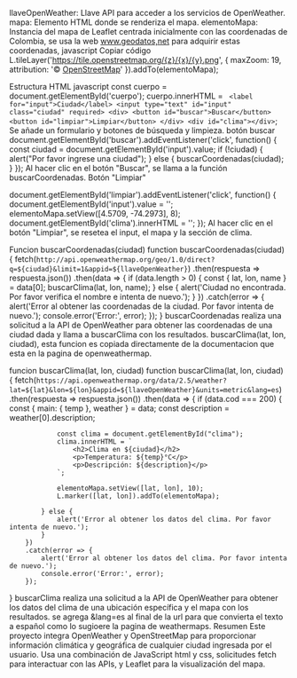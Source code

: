 llaveOpenWeather: Llave API para acceder a los servicios de OpenWeather.
mapa: Elemento HTML donde se renderiza el mapa.
elementoMapa: Instancia del mapa de Leaflet centrada inicialmente con las coordenadas de  Colombia, se usa la web www.geodatos,net para adquirir estas coordenadas,
javascript
Copiar código
L.tileLayer('https://tile.openstreetmap.org/{z}/{x}/{y}.png', {
    maxZoom: 19,
    attribution: '&copy; <a href="http://www.openstreetmap.org/copyright">OpenStreetMap</a>'
}).addTo(elementoMapa);

Estructura HTML javascript
const cuerpo = document.getElementById('cuerpo');
cuerpo.innerHTML = `
    <label for="input">Ciudad</label>
    <input type="text" id="input" class="ciudad" required>
    <div>
        <button id="buscar">Buscar</button>
        <button id="limpiar">Limpiar</button>
    </div>
    <div id="clima"></div>`; 
Se añade un formulario y botones de búsqueda y limpieza.
botón buscar
document.getElementById('buscar').addEventListener('click', function() {
    const ciudad = document.getElementById('input').value;
    if (!ciudad) {
        alert("Por favor ingrese una ciudad");
    } else {
        buscarCoordenadas(ciudad);
    }
});
Al hacer clic en el botón "Buscar",  se llama a la función buscarCoordenadas.
Botón "Limpiar"

document.getElementById('limpiar').addEventListener('click', function() {
    document.getElementById('input').value = '';
    elementoMapa.setView([4.5709, -74.2973], 8);
    document.getElementById('clima').innerHTML = ''; 
});
Al hacer clic en el botón "Limpiar", se resetea el input, el mapa y la sección de clima.

Funcion
buscarCoordenadas(ciudad)
function buscarCoordenadas(ciudad) {
    fetch(`http://api.openweathermap.org/geo/1.0/direct?q=${ciudad}&limit=1&appid=${llaveOpenWeather}`)
        .then(respuesta => respuesta.json())
        .then(data => {
            if (data.length > 0) {
                const { lat, lon, name } = data[0];
                buscarClima(lat, lon, name);
            } else {
                alert('Ciudad no encontrada. Por favor verifica el nombre e intenta de nuevo.');
            }
        })
        .catch(error => {
            alert('Error al obtener las coordenadas de la ciudad. Por favor intenta de nuevo.');
            console.error('Error:', error);
        });
}
buscarCoordenadas realiza una solicitud a la API de OpenWeather para obtener las coordenadas de una ciudad dada y llama a buscarClima con los resultados.
buscarClima(lat, lon, ciudad), esta funcion es copiada directamente de la documentacion que esta en la pagina de openweathermap.


funcion
buscarClima(lat, lon, ciudad)
function buscarClima(lat, lon, ciudad) {
    fetch(`https://api.openweathermap.org/data/2.5/weather?lat=${lat}&lon=${lon}&appid=${llaveOpenWeather}&units=metric&lang=es`)
        .then(respuesta => respuesta.json())
        .then(data => {
            if (data.cod === 200) { 
                const { main: { temp }, weather } = data;
                const description = weather[0].description;

                const clima = document.getElementById("clima");
                clima.innerHTML = `
                    <h2>Clima en ${ciudad}</h2>
                    <p>Temperatura: ${temp}°C</p>
                    <p>Descripción: ${description}</p>
                `;

                elementoMapa.setView([lat, lon], 10);
                L.marker([lat, lon]).addTo(elementoMapa);
                    
            } else {
                alert('Error al obtener los datos del clima. Por favor intenta de nuevo.');
            }
        })
        .catch(error => {
            alert('Error al obtener los datos del clima. Por favor intenta de nuevo.');
            console.error('Error:', error);
        });
}
buscarClima realiza una solicitud a la API de OpenWeather para obtener los datos del clima de una ubicación específica y  el mapa con los resultados. se agrega &lang=es al final de la url para que convierta el texto a español como lo sugioere la pagina de weathermaps.
Resumen
Este proyecto integra OpenWeather y OpenStreetMap para proporcionar información climática y geográfica de cualquier ciudad ingresada por el usuario.
Usa una combinación de JavaScript html y css, solicitudes fetch para interactuar con las APIs, y Leaflet para la visualización del mapa.
